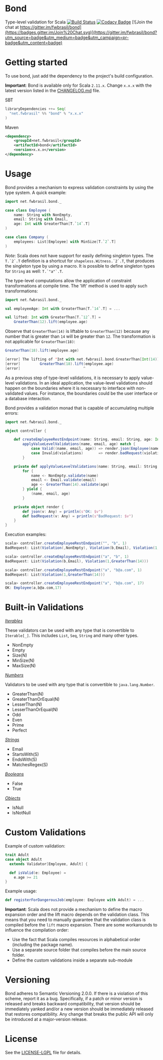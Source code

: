 Bond
====
Type-level validation for Scala
[![Build Status](https://secure.travis-ci.org/fwbrasil/bond.png)](http://travis-ci.org/fwbrasil/bond)
[![Codacy Badge](https://www.codacy.com/project/badge/eb4d686ffc7949b48516a806f0e2412c)](https://www.codacy.com/public/fwbrasil/bond)
[![Join the chat at https://gitter.im/fwbrasil/bond](https://badges.gitter.im/Join%20Chat.svg)](https://gitter.im/fwbrasil/bond?utm_source=badge&utm_medium=badge&utm_campaign=pr-badge&utm_content=badge)

# Getting started #

To use bond, just add the dependency to the project's build configuration.

__Important__: Bond is available only for Scala `2.11.x`. Change ```x.x.x``` with the latest version listed in the [CHANGELOG.md](https://github.com/fwbrasil/bond/blob/master/CHANGELOG.md) file.

SBT

```scala
libraryDependencies ++= Seq(
  "net.fwbrasil" %% "bond" % "x.x.x"
)
```

Maven

```xml
<dependency>
    <groupId>net.fwbrasil</groupId>
    <artifactId>bond</artifactId>
    <version>x.x.x</version>
</dependency>
```

# Usage #

Bond provides a mechanism to express validation constraints by using the type system. A quick example:

```scala
import net.fwbrasil.bond._

case class Employee (
    name: String with NonEmpty,
    email: String with Email,
    age: Int with GreaterThan[T.`14`.T]
)

case class Company (
    employees: List[Employee] with MinSize[T.`2`.T]
)
```

*Note*: Scala does not have support for easily defining singleton types. The ```T.`2`.T``` definition is a shortcut for ```shapeless.Witness.`2`.T```, that produces the singleton type by using a macro. It is possible to define singleton types for `String` as well: ```T.`"a"`.T```.

The type-level computations allow the application of constraint transformations at compile time. The 'lift' method is used to apply such transformations:

```scala
import net.fwbrasil.bond._

val employeeAge: Int with GreaterThan[T.`14`.T] = ...

val lifted: Int with GreaterThan[T.`12`.T] =
    GreaterThan(12).lift(employee.age)
```

Observe that `GreaterThan(14)` is liftable to `GreaterThan(12)` because any number that is greater than `14` will be greater than `12`. The transformation is not applicable for `GreaterThan(18)`:

```scala
GreaterThan(18).lift(employee.age)

[error] The lifting of 'Int with net.fwbrasil.bond.GreaterThan[Int(14)]'' to 'net.fwbrasil.bond.GreaterThan[Int(18)]' is not valid (Bond)
[error]         GreaterThan(18).lift(employee.age)
[error]                             ^
```

As a previous step of type-level validations, it is necessary to apply value-level validations. In an ideal application, the value-level validations should happen on the boundaries where it is necessary to interface with non-validated values. For instance, the boundaries could be the user interface or a database interaction.

Bond provides a validation monad that is capable of accumulating multiple errors:

```scala
import net.fwbrasil.bond._

object controller {

    def createEmployeeRestEndpoint(name: String, email: String, age: Int) =
        applyValueLevelValidations(name, email, age) match {
            case Valid((name, email, age)) => render.json(Employee(name, email, age))
            case Invalid(violations)       => render.badRequest(violations)
        }

    private def applyValueLevelValidations(name: String, email: String, age: Int) =
        for {
            name <- NonEmpty.validate(name)
            email <- Email.validate(email)
            age <- GreaterThan(14).validate(age)
        } yield {
            (name, email, age)
        }

    private object render { 
        def json(v: Any) = println(s"OK: $v")
        def badRequest(v: Any) = println(s"BadRequest: $v") 
    } 
}
```

Execution examples:

```scala
scala> controller.createEmployeeRestEndpoint("", "b", 1)
BadRequest: List(Violation(,NonEmpty), Violation(b,Email), Violation(1,GreaterThan(14)))

scala> controller.createEmployeeRestEndpoint("a", "b", 1)
BadRequest: List(Violation(b,Email), Violation(1,GreaterThan(14)))

scala> controller.createEmployeeRestEndpoint("a", "b@a.com", 1)
BadRequest: List(Violation(1,GreaterThan(14)))

scala> controller.createEmployeeRestEndpoint("a", "b@a.com", 17)
OK: Employee(a,b@a.com,17)
```

# Built-in Validations #

*[Iterables](https://github.com/fwbrasil/bond/blob/v0.0.1/src/main/scala/net/fwbrasil/bond/Iterables.scala)*

These validators can be used with any type that is convertible to `Iterable[_]`. This includes `List`, `Seq`, `String` and many other types.

* NonEmpty
* Empty
* Size(N)
* MinSize(N)
* MaxSize(N)

*[Numbers](https://github.com/fwbrasil/bond/blob/v0.0.1/src/main/scala/net/fwbrasil/bond/Numbers.scala)*

Validators to be used with any type that is convertible to `java.lang.Number`.

* GreaterThan(N)
* GreaterThanOrEqual(N)
* LesserThan(N)
* LesserThanOrEqual(N)
* Odd
* Even
* Prime
* Perfect

*[Strings](https://github.com/fwbrasil/bond/blob/v0.0.1/src/main/scala/net/fwbrasil/bond/Strings.scala)*

* Email
* StartsWith(S)
* EndsWith(S)
* MatchesRegex(S)

*[Booleans](https://github.com/fwbrasil/bond/blob/v0.0.1/src/main/scala/net/fwbrasil/bond/Booleans.scala)*

* False
* True

*[Objects](https://github.com/fwbrasil/bond/blob/v0.0.1/src/main/scala/net/fwbrasil/bond/Objects.scala)*

* IsNull
* IsNotNull

# Custom Validations #

Example of custom validation:

```scala
trait Adult
case object Adult
  extends Validator[Employee, Adult] {

  def isValid(e: Employee) =
    e.age >= 21
}
```

Example usage:

```scala
def registerForDangerousJob(employee: Employee with Adult) = ...
```

**Important**: Scala does not provide a mechanism to define the macro expansion order and the lift macro depends on the validation class. This means that you need to manually guarantee that the validation class is compiled before the `lift` macro expansion. There are some workarounds to influence the compilation order:

* Use the fact that Scala compiles resources in alphabetical order (including the package name).
* Use a separate source folder that compiles before the main source folder.
* Define the custom validations inside a separate sub-module


# Versioning #

Bond adheres to Semantic Versioning 2.0.0. If there is a violation of this scheme, report it as a bug. Specifically, if a patch or minor version is released and breaks backward compatibility, that version should be immediately yanked and/or a new version should be immediately released that restores compatibility. Any change that breaks the public API will only be introduced at a major-version release.


# License #

See the [LICENSE-LGPL](https://github.com/fwbrasil/bond/blob/master/LICENSE-LGPL.txt) file for details.
